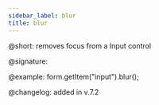 ```yaml
---
sidebar_label: blur
title: blur
---          
```


@short: removes focus from a Input control

@signature: 

@example: form.getItem("input").blur();

@changelog: added in v.7.2